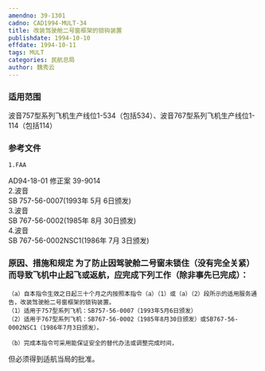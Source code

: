 ```yaml
---
amendno: 39-1301  
cadno: CAD1994-MULT-34  
title: 改装驾驶舱二号窗框架的锁钩装置  
publishdate: 1994-10-10  
effdate: 1994-10-11  
tags: MULT  
categories: 民航总局  
author: 魏秀云  
---
```

  
### 适用范围  
波音757型系列飞机生产线位1-534（包括534）、波音767型系列飞机生产线位1-114（包括114）  
  
<!--more-->  
### 参考文件  
    1.FAA  
 AD94-18-01 修正案 39-9014  
    2.波音  
SB 757-56-0007(1993年 5月 6日颁发)  
    3.波音  
SB 767-56-0002(1985年 8月 30日颁发)  
    4.波音  
SB 767-56-0002NSC1(1986年 7月 3日颁发)  
  
### 原因、措施和规定 为了防止因驾驶舱二号窗未锁住（没有完全关紧）而导致飞机中止起飞或返航，应完成下列工作（除非事先已完成）：  
    （a）自本指令生效之日起三十个月之内按照本指令（a）（1）或（a）（2）段所示的适用服务通告，改装驾驶舱二号窗框架的锁钩装置。  
    （1）适用于757型系列飞机：SB757-56-0007（1993年5月6日颁发）  
    （2）适用于767型系列飞机：SB767-56-0002（1985年8月30日颁发）或SB767-56-0002NSC1（1986年7月3日颁发）。  
  
    （b）完成本指令可采用能保证安全的替代办法或调整完成时间，  
      
但必须得到适航当局的批准。  
